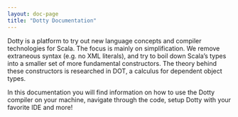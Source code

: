 ```yaml
---
layout: doc-page
title: "Dotty Documentation"
---
```


Dotty is a platform to try out new language concepts and compiler technologies for Scala. 
The focus is mainly on simplification. We remove extraneous syntax (e.g. no XML literals), 
and try to boil down Scala’s types into a smaller set of more fundamental constructors. 
The theory behind these constructors is researched in DOT, a calculus for dependent object types.

In this documentation you will find information on how to use the Dotty compiler on your machine, navigate through
the code, setup Dotty with your favorite IDE and more!
